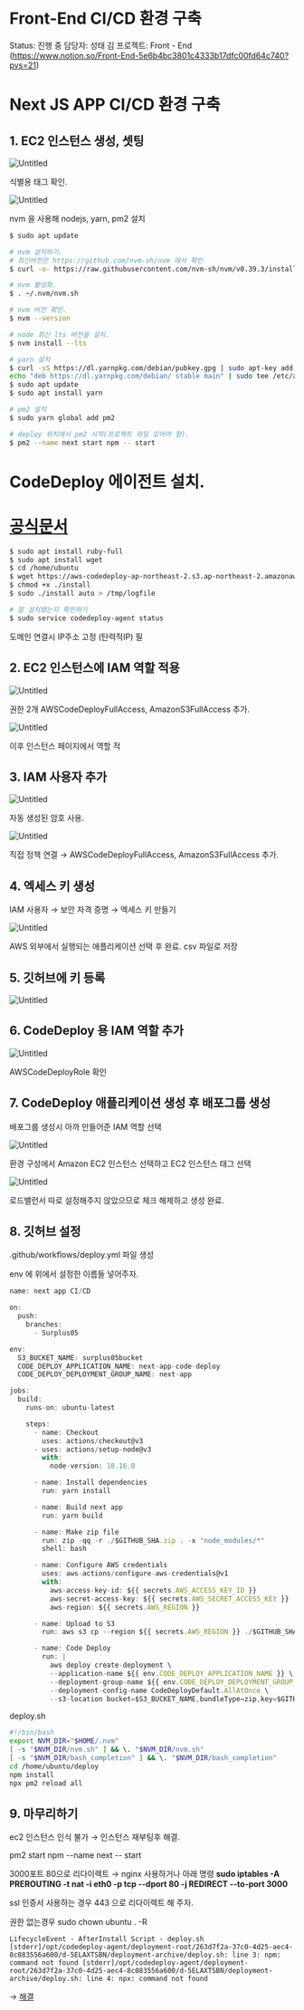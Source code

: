# Front-End CI/CD 환경 구축

Status: 진행 중
담당자: 성태 김
프로젝트: Front - End (https://www.notion.so/Front-End-5e6b4bc3801c4333b17dfc00fd64c740?pvs=21)

# Next JS APP CI/CD 환경 구축

## 1. EC2 인스턴스 생성, 셋팅

![Untitled](Front-End%20CI%20CD%20%E1%84%92%E1%85%AA%E1%86%AB%E1%84%80%E1%85%A7%E1%86%BC%20%E1%84%80%E1%85%AE%E1%84%8E%E1%85%AE%E1%86%A8%201b33d8c531634a8ea1507d5118b560fc/Untitled.png)

식별용 태그 확인.

![Untitled](Front-End%20CI%20CD%20%E1%84%92%E1%85%AA%E1%86%AB%E1%84%80%E1%85%A7%E1%86%BC%20%E1%84%80%E1%85%AE%E1%84%8E%E1%85%AE%E1%86%A8%201b33d8c531634a8ea1507d5118b560fc/Untitled%201.png)

nvm 을 사용해 nodejs, yarn, pm2 설치

```bash
$ sudo apt update

# nvm 설치하기.
# 최신버전은 https://github.com/nvm-sh/nvm 에서 확인
$ curl -o- https://raw.githubusercontent.com/nvm-sh/nvm/v0.39.3/install.sh | bash

# nvm 활성화.
$ . ~/.nvm/nvm.sh

# nvm 버전 확인.
$ nvm --version

# node 최신 lts 버전을 설치.
$ nvm install --lts

# yarn 설치
$ curl -sS https://dl.yarnpkg.com/debian/pubkey.gpg | sudo apt-key add -
echo "deb https://dl.yarnpkg.com/debian/ stable main" | sudo tee /etc/apt/sources.list.d/yarn.list
$ sudo apt update
$ sudo apt install yarn

# pm2 설치
$ sudo yarn global add pm2

# deploy 위치에서 pm2 시작(프로젝트 파일 있어야 함).
$ pm2 --name next start npm -- start

```

# CodeDeploy 에이전트 설치.

# [공식문서](https://docs.aws.amazon.com/ko_kr/codedeploy/latest/userguide/codedeploy-agent-operations-install-ubuntu.html)

```bash
$ sudo apt install ruby-full
$ sudo apt install wget
$ cd /home/ubuntu
$ wget https://aws-codedeploy-ap-northeast-2.s3.ap-northeast-2.amazonaws.com/latest/install
$ chmod +x ./install
$ sudo ./install auto > /tmp/logfile

# 잘 설치됐는지 확인하기
$ sudo service codedeploy-agent status
```

도메인 연결시 IP주소 고정 (탄력적IP) 필

## 2. EC2 인스턴스에 IAM 역할 적용

![Untitled](Front-End%20CI%20CD%20%E1%84%92%E1%85%AA%E1%86%AB%E1%84%80%E1%85%A7%E1%86%BC%20%E1%84%80%E1%85%AE%E1%84%8E%E1%85%AE%E1%86%A8%201b33d8c531634a8ea1507d5118b560fc/Untitled%202.png)

권한 2개 AWSCodeDeployFullAccess, AmazonS3FullAccess 추가.

![Untitled](Front-End%20CI%20CD%20%E1%84%92%E1%85%AA%E1%86%AB%E1%84%80%E1%85%A7%E1%86%BC%20%E1%84%80%E1%85%AE%E1%84%8E%E1%85%AE%E1%86%A8%201b33d8c531634a8ea1507d5118b560fc/Untitled%203.png)

이후 인스턴스 페이지에서 역할 적

## 3. IAM 사용자 추가

![Untitled](Front-End%20CI%20CD%20%E1%84%92%E1%85%AA%E1%86%AB%E1%84%80%E1%85%A7%E1%86%BC%20%E1%84%80%E1%85%AE%E1%84%8E%E1%85%AE%E1%86%A8%201b33d8c531634a8ea1507d5118b560fc/Untitled%204.png)

자동 생성된 암호 사용.

![Untitled](Front-End%20CI%20CD%20%E1%84%92%E1%85%AA%E1%86%AB%E1%84%80%E1%85%A7%E1%86%BC%20%E1%84%80%E1%85%AE%E1%84%8E%E1%85%AE%E1%86%A8%201b33d8c531634a8ea1507d5118b560fc/Untitled%205.png)

직접 정책 연결 → AWSCodeDeployFullAccess, AmazonS3FullAccess 추가.

## 4. 엑세스 키 생성

IAM 사용자 → 보안 자격 증명 → 엑세스 키 만들기

![Untitled](Front-End%20CI%20CD%20%E1%84%92%E1%85%AA%E1%86%AB%E1%84%80%E1%85%A7%E1%86%BC%20%E1%84%80%E1%85%AE%E1%84%8E%E1%85%AE%E1%86%A8%201b33d8c531634a8ea1507d5118b560fc/Untitled%206.png)

AWS 외부에서 실행되는 애플리케이션 선택 후 완료. csv 파일로 저장

## 5. 깃허브에 키 등록

![Untitled](Front-End%20CI%20CD%20%E1%84%92%E1%85%AA%E1%86%AB%E1%84%80%E1%85%A7%E1%86%BC%20%E1%84%80%E1%85%AE%E1%84%8E%E1%85%AE%E1%86%A8%201b33d8c531634a8ea1507d5118b560fc/Untitled%207.png)

## 6. CodeDeploy 용 IAM 역할 추가

![Untitled](Front-End%20CI%20CD%20%E1%84%92%E1%85%AA%E1%86%AB%E1%84%80%E1%85%A7%E1%86%BC%20%E1%84%80%E1%85%AE%E1%84%8E%E1%85%AE%E1%86%A8%201b33d8c531634a8ea1507d5118b560fc/Untitled%208.png)

AWSCodeDeployRole 확인

## 7. CodeDeploy 애플리케이션 생성 후 배포그룹 생성

배포그룹 생성시 아까 만들어준 IAM 역할 선택

![Untitled](Front-End%20CI%20CD%20%E1%84%92%E1%85%AA%E1%86%AB%E1%84%80%E1%85%A7%E1%86%BC%20%E1%84%80%E1%85%AE%E1%84%8E%E1%85%AE%E1%86%A8%201b33d8c531634a8ea1507d5118b560fc/Untitled%209.png)

환경 구성에서 Amazon EC2 인스턴스 선택하고 EC2 인스턴스 태그 선택

![Untitled](Front-End%20CI%20CD%20%E1%84%92%E1%85%AA%E1%86%AB%E1%84%80%E1%85%A7%E1%86%BC%20%E1%84%80%E1%85%AE%E1%84%8E%E1%85%AE%E1%86%A8%201b33d8c531634a8ea1507d5118b560fc/Untitled%2010.png)

로드밸런서 따로 설정해주지 않았으므로 체크 해제하고 생성 완료.

## 8. 깃허브 설정

.github/workflows/deploy.yml 파일 생성

env 에 위에서 설정한 이름들 넣어주자.

```jsx
name: next app CI/CD

on:
  push:
    branches:
      - Surplus05

env:
  S3_BUCKET_NAME: surplus05bucket
  CODE_DEPLOY_APPLICATION_NAME: next-app-code-deploy
  CODE_DEPLOY_DEPLOYMENT_GROUP_NAME: next-app

jobs:
  build:
    runs-on: ubuntu-latest

    steps:
      - name: Checkout
        uses: actions/checkout@v3
      - uses: actions/setup-node@v3
        with:
          node-version: 18.16.0

      - name: Install dependencies
        run: yarn install

      - name: Build next app
        run: yarn build

      - name: Make zip file
        run: zip -qq -r ./$GITHUB_SHA.zip . -x "node_modules/*"
        shell: bash

      - name: Configure AWS credentials
        uses: aws-actions/configure-aws-credentials@v1
        with:
          aws-access-key-id: ${{ secrets.AWS_ACCESS_KEY_ID }}
          aws-secret-access-key: ${{ secrets.AWS_SECRET_ACCESS_KEY }}
          aws-region: ${{ secrets.AWS_REGION }}

      - name: Upload to S3
        run: aws s3 cp --region ${{ secrets.AWS_REGION }} ./$GITHUB_SHA.zip s3://$S3_BUCKET_NAME/$GITHUB_SHA.zip

      - name: Code Deploy
        run: |
          aws deploy create-deployment \
          --application-name ${{ env.CODE_DEPLOY_APPLICATION_NAME }} \
          --deployment-group-name ${{ env.CODE_DEPLOY_DEPLOYMENT_GROUP_NAME }} \
          --deployment-config-name CodeDeployDefault.AllAtOnce \
          --s3-location bucket=$S3_BUCKET_NAME,bundleType=zip,key=$GITHUB_SHA.zip
```

deploy.sh

```bash
#!/bin/bash
export NVM_DIR="$HOME/.nvm"
[ -s "$NVM_DIR/nvm.sh" ] && \. "$NVM_DIR/nvm.sh"
[ -s "$NVM_DIR/bash_completion" ] && \. "$NVM_DIR/bash_completion"
cd /home/ubuntu/deploy
npm install
npx pm2 reload all
```

## 9. 마무리하기

ec2 인스턴스 인식 불가 → 인스턴스 재부팅후 해결.

pm2 start npm --name next -- start

3000포트 80으로 리다이렉트 → nginx 사용하거나 아래 명령
**sudo iptables -A PREROUTING -t nat -i eth0 -p tcp --dport 80 -j REDIRECT --to-port 3000**

ssl 인증서 사용하는 경우 443 으로 리다이렉트 해 주자.

권한 없는경우 sudo chown ubuntu . -R

`LifecycleEvent - AfterInstall
Script - deploy.sh
[stderr]/opt/codedeploy-agent/deployment-root/263d7f2a-37c0-4d25-aec4-8c083556a600/d-5ELAXTSBN/deployment-archive/deploy.sh: line 3: npm: command not found
[stderr]/opt/codedeploy-agent/deployment-root/263d7f2a-37c0-4d25-aec4-8c083556a600/d-5ELAXTSBN/deployment-archive/deploy.sh: line 4: npx: command not found`

→ [해결](https://stackoverflow.com/questions/46048453/aws-codedeploy-command-not-found)
